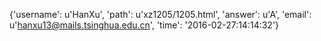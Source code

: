 {'username': u'HanXu', 'path': u'xz1205/1205.html', 'answer': u'A', 'email': u'hanxu13@mails.tsinghua.edu.cn', 'time': '2016-02-27:14:14:32'}